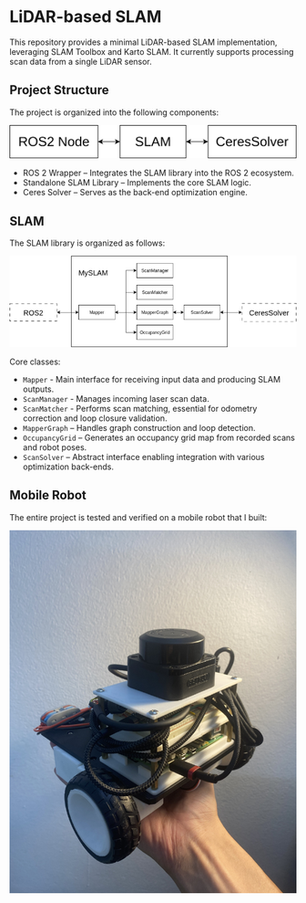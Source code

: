 # LiDAR-based SLAM
This repository provides a minimal LiDAR-based SLAM implementation, leveraging SLAM Toolbox and Karto SLAM.
It currently supports processing scan data from a single LiDAR sensor.

## Project Structure
The project is organized into the following components:

![](docs/architecture.png)

- ROS 2 Wrapper – Integrates the SLAM library into the ROS 2 ecosystem.
- Standalone SLAM Library – Implements the core SLAM logic.
- Ceres Solver – Serves as the back-end optimization engine.

## SLAM
The SLAM library is organized as follows:

![](docs/slam_architecture.png)

Core classes:
- `Mapper` - Main interface for receiving input data and producing SLAM outputs.
- `ScanManager` - Manages incoming laser scan data.
- `ScanMatcher` - Performs scan matching, essential for odometry correction and loop closure validation.
- `MapperGraph` – Handles graph construction and loop detection.
- `OccupancyGrid` – Generates an occupancy grid map from recorded scans and robot poses.
- `ScanSolver` – Abstract interface enabling integration with various optimization back-ends.

## Mobile Robot
The entire project is tested and verified on a mobile robot that I built:

![](docs/front_robot.jpg)
